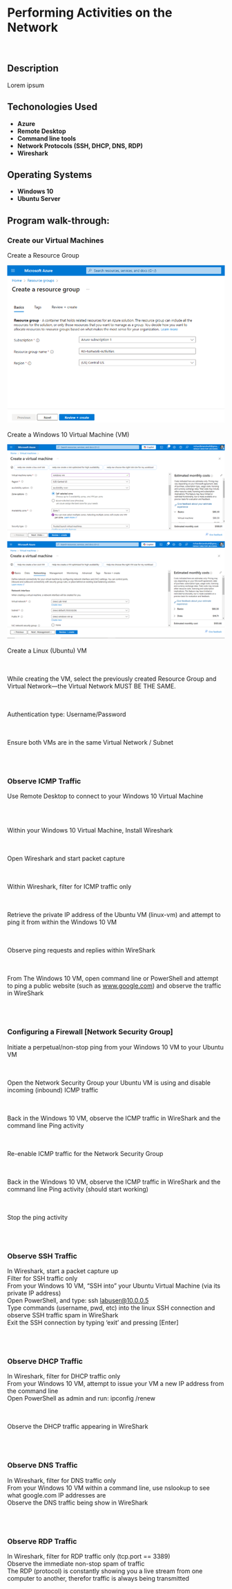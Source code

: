 <h1>Performing Activities on the Network</h1>

![]()

<h2>Description</h2>
Lorem ipsum
<br />

<h2>Techonologies Used</h2>

- <b>Azure</b> 
- <b>Remote Desktop</b>
- <b>Command line tools</b>
- <b>Network Protocols (SSH, DHCP, DNS, RDP)</b>
- <b>Wireshark</b>

<h2>Operating Systems</h2>

- <b>Windows 10 </b> 
- <b>Ubuntu Server</b>

<h2>Program walk-through:</h2>

<h3>Create our Virtual Machines</h3>

Create a Resource Group <br/>
 
![](https://github.com/rbrianshutt/network_activities_azure_vm/blob/main/Networking/1.1.PNG)
<br />
<br />
Create a Windows 10 Virtual Machine (VM) <br/>

![](https://github.com/rbrianshutt/network_activities_azure_vm/blob/main/Networking/1.2a.PNG)
![](https://github.com/rbrianshutt/network_activities_azure_vm/blob/main/Networking/1.2b.PNG)
<br />
<br />
Create a Linux (Ubuntu) VM <br/>

![]()
<br />
<br />
While creating the VM, select the previously created Resource Group and Virtual Network—the Virtual Network MUST BE THE SAME.  <br/>

![]()
<br />
<br />
Authentication type: Username/Password <br/>

![]()
<br />
<br />
Ensure both VMs are in the same Virtual Network / Subnet <br/>

![]()
<br />
<br />
<h3>Observe ICMP Traffic</h3>

Use Remote Desktop to connect to your Windows 10 Virtual Machine <br/>

![]()
<br />
<br />

Within your Windows 10 Virtual Machine, Install Wireshark <br/>

![]()
<br />
<br />
Open Wireshark and start packet capture <br/>

![]()
<br />
<br />
Within Wireshark, filter for ICMP traffic only <br/>

![]()
<br />
<br />
Retrieve the private IP address of the Ubuntu VM (linux-vm) and attempt to ping it from within the Windows 10 VM <br/>

![]()
<br />
<br />
Observe ping requests and replies within WireShark  <br/>

![]()
<br />
<br />
From The Windows 10 VM, open command line or PowerShell and attempt to ping a public website (such as www.google.com) and observe the traffic in WireShark  <br/>

![]()
<br />
<br />
<h3>Configuring a Firewall [Network Security Group]</h3>

Initiate a perpetual/non-stop ping from your Windows 10 VM to your Ubuntu VM <br/>

![]()
<br />
<br />
Open the Network Security Group your Ubuntu VM is using and disable incoming (inbound) ICMP traffic <br/>

![]()
<br />
<br />
Back in the Windows 10 VM, observe the ICMP traffic in WireShark and the command line Ping activity <br/>

![]()
<br />
<br />
Re-enable ICMP traffic for the Network Security Group <br/>

![]()
<br />
<br />
Back in the Windows 10 VM, observe the ICMP traffic in WireShark and the command line Ping activity (should start working) <br/>

![]()
<br />
<br />
Stop the ping activity <br/>

![]()
<br />
<br />
<h3>Observe SSH Traffic</h3>

In Wireshark, start a packet capture up <br/>
Filter for SSH traffic only <br/>
From your Windows 10 VM, “SSH into” your Ubuntu Virtual Machine (via its private IP address) <br/>
Open PowerShell, and type: ssh labuser@10.0.0.5 <br/>
Type commands (username, pwd, etc) into the linux SSH connection and observe SSH traffic spam in WireShark <br/>
Exit the SSH connection by typing ‘exit’ and pressing [Enter] <br/>

![]()
<br />
<br />
<h3>Observe DHCP Traffic</h3>

In Wireshark, filter for DHCP traffic only  <br/>
From your Windows 10 VM, attempt to issue your VM a new IP address from the command line <br/>
Open PowerShell as admin and run: ipconfig /renew <br/>

![]()
<br />
<br />
Observe the DHCP traffic appearing in WireShark  <br/>

![]()
<br />
<br />
<h3>Observe DNS Traffic</h3>

In Wireshark, filter for DNS traffic only <br/>
From your Windows 10 VM within a command line, use nslookup to see what google.com IP addresses are <br/>
Observe the DNS traffic being show in WireShark <br/>

![]()
<br />
<br />
<h3>Observe RDP Traffic</h3>

In Wireshark, filter for RDP traffic only (tcp.port == 3389)  <br/>
Observe the immediate non-stop spam of traffic <br/>
The RDP (protocol) is constantly showing you a live stream from one computer to another, therefor traffic is always being transmitted  <br/>

![]()
<br />
<br />



<!--
 ```diff
- text in red
+ text in green
! text in orange
# text in gray
@@ text in purple (and bold)@@
```
--!>
